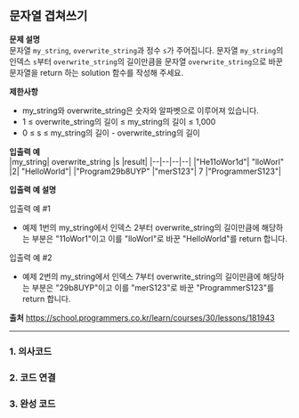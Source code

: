 ## 문자열 겹쳐쓰기

**문제 설명**  
문자열 `my_string`, `overwrite_string`과 정수 `s`가 주어집니다. 문자열 `my_string`의 인덱스 `s`부터 `overwrite_string`의 길이만큼을 문자열 `overwrite_string`으로 바꾼 문자열을 return 하는 solution 함수를 작성해 주세요.

**제한사항**

- my_string와 overwrite_string은 숫자와 알파벳으로 이루어져 있습니다.
- 1 ≤ overwrite_string의 길이 ≤ my_string의 길이 ≤ 1,000
- 0 ≤ s ≤ my_string의 길이 - overwrite_string의 길이

**입출력 예**  
|my_string| overwrite_string |s |result|
|--|--|--|--|
|"He11oWor1d"| "lloWorl" |2| "HelloWorld"|
|"Program29b8UYP" |"merS123"| 7 |"ProgrammerS123"|

**입출력 예 설명**

입출력 예 #1

- 예제 1번의 my_string에서 인덱스 2부터 overwrite_string의 길이만큼에 해당하는 부분은 "11oWor1"이고 이를 "lloWorl"로 바꾼 "HelloWorld"를 return 합니다.

입출력 예 #2

- 예제 2번의 my_string에서 인덱스 7부터 overwrite_string의 길이만큼에 해당하는 부분은 "29b8UYP"이고 이를 "merS123"로 바꾼 "ProgrammerS123"를 return 합니다.

**출처**
https://school.programmers.co.kr/learn/courses/30/lessons/181943

---

### 1. 의사코드

### 2. 코드 연결

### 3. 완성 코드
